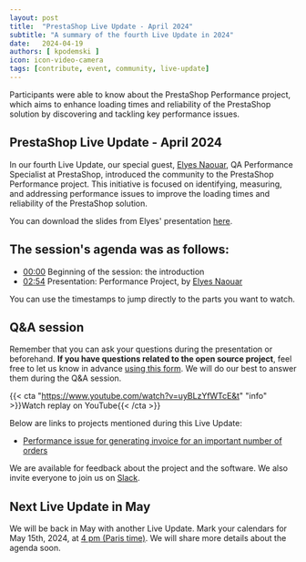 ```yaml
---
layout: post
title:  "PrestaShop Live Update - April 2024"
subtitle: "A summary of the fourth Live Update in 2024"
date:   2024-04-19
authors: [ kpodemski ]
icon: icon-video-camera
tags: [contribute, event, community, live-update]
---
```


Participants were able to know about the PrestaShop Performance project, which aims to enhance loading times and reliability of the PrestaShop solution by discovering and tackling key performance issues.

## PrestaShop Live Update - April 2024

In our fourth Live Update, our special guest, [Elyes Naouar](https://github.com/elyesnaouar), QA Performance Specialist at PrestaShop, introduced the community to the PrestaShop Performance project. This initiative is focused on identifying, measuring, and addressing performance issues to improve the loading times and reliability of the PrestaShop solution.

You can download the slides from Elyes' presentation [here](https://drive.google.com/file/d/1pyPUetjxdRyKXdIuqA7SHjaWJkWw5Zii/view?usp=sharing).

## The session's agenda was as follows:

- [00:00](https://www.youtube.com/watch?v=uyBLzYfWTcE&t) Beginning of the session: the introduction
- [02:54](https://youtu.be/uyBLzYfWTcE?t=174) Presentation: Performance Project, by [Elyes Naouar](https://github.com/elyesnaouar)

You can use the timestamps to jump directly to the parts you want to watch.

## Q&A session

Remember that you can ask your questions during the presentation or beforehand. **If you have questions related to the open source project**, feel free to let us know in advance [using this form](https://forms.gle/FWazuZnXBtFPauFZ7). We will do our best to answer them during the Q&A session.

{{< cta "https://www.youtube.com/watch?v=uyBLzYfWTcE&t" "info" >}}Watch replay on YouTube{{< /cta >}}

Below are links to projects mentioned during this Live Update:
- [Performance issue for generating invoice for an important number of orders](https://github.com/PrestaShop/PrestaShop/issues/35850)

We are available for feedback about the project and the software. We also invite everyone to join us on [Slack](https://www.prestashop-project.org/slack/).

## Next Live Update in May

We will be back in May with another Live Update. Mark your calendars for May 15th, 2024, at [4 pm (Paris time)](https://time.is/1600_15_May_2024_in_Paris). We will share more details about the agenda soon.
